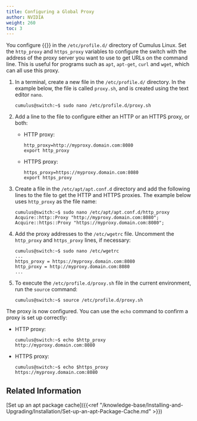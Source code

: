 ```yaml
---
title: Configuring a Global Proxy
author: NVIDIA
weight: 260
toc: 3
---
```

You configure {{<exlink url="https://wiki.archlinux.org/index.php/proxy_settings" text="global HTTP and HTTPS proxies">}} in the `/etc/profile.d/` directory of Cumulus Linux. Set the `http_proxy` and `https_proxy` variables to configure the switch with the address of the proxy server you want to use to get URLs on the command line. This is useful for programs such as `apt`, `apt-get`, `curl` and `wget`, which can all use this proxy.

1. In a terminal, create a new file in the `/etc/profile.d/` directory. In the example below, the file is called `proxy.sh`, and is created using the text editor `nano`.

    ```
    cumulus@switch:~$ sudo nano /etc/profile.d/proxy.sh
    ```

2. Add a line to the file to configure either an HTTP or an HTTPS proxy, or both:

    - HTTP proxy:

        ```
        http_proxy=http://myproxy.domain.com:8080
        export http_proxy
        ```

    - HTTPS proxy:

        ```
        https_proxy=https://myproxy.domain.com:8080
        export https_proxy
        ```

3. Create a file in the `/etc/apt/apt.conf.d` directory and add the following lines to the file to get the HTTP and HTTPS proxies. The example below uses `http_proxy` as the file name:

    ```
    cumulus@switch:~$ sudo nano /etc/apt/apt.conf.d/http_proxy
    Acquire::http::Proxy "http://myproxy.domain.com:8080";
    Acquire::https::Proxy "https://myproxy.domain.com:8080";
    ```

4. Add the proxy addresses to the `/etc/wgetrc` file. Uncomment the `http_proxy` and `https_proxy` lines, if necessary:

    ```
    cumulus@switch:~$ sudo nano /etc/wgetrc
    ...
    https_proxy = https://myproxy.domain.com:8080
    http_proxy = http://myproxy.domain.com:8080
    ...
    ```

5. To execute the `/etc/profile.d/proxy.sh` file in the current environment, run the `source` command:

    ```
    cumulus@switch:~$ source /etc/profile.d/proxy.sh
    ```

The proxy is now configured. You can use the `echo` command to confirm a proxy is set up correctly:

- HTTP proxy:

    ```
    cumulus@switch:~$ echo $http_proxy
    http://myproxy.domain.com:8080
    ```

- HTTPS proxy:

    ```
    cumulus@switch:~$ echo $https_proxy
    https://myproxy.domain.com:8080
    ```

## Related Information

[Set up an apt package cache]({{<ref "/knowledge-base/Installing-and-Upgrading/Installation/Set-up-an-apt-Package-Cache.md" >}})
